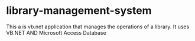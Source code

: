 # library-management-system
This a is vb.net application that manages the operations of a library. It uses VB.NET AND Microsoft Access Database
